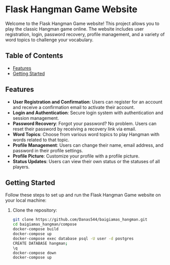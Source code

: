 # Flask Hangman Game Website

Welcome to the Flask Hangman Game website! This project allows you to play the classic Hangman game online. The website includes user registration, login, password recovery, profile management, and a variety of word topics to challenge your vocabulary.

## Table of Contents

- [Features](#features)
- [Getting Started](#getting-started)

## Features

- **User Registration and Confirmation**: Users can register for an account and receive a confirmation email to activate their account.
- **Login and Authentication**: Secure login system with authentication and session management.
- **Password Recovery**: Forgot your password? No problem. Users can reset their password by receiving a recovery link via email.
- **Word Topics**: Choose from various word topics to play Hangman with words related to that topic.
- **Profile Management**: Users can change their name, email address, and password in their profile settings.
- **Profile Picture**: Customize your profile with a profile picture.
- **Status Updates**: Users can view their own status or the statuses of all players.

## Getting Started

Follow these steps to set up and run the Flask Hangman Game website on your local machine:

1. Clone the repository:
   ```bash
   git clone https://github.com/Danas544/baigiamas_hangman.git
   cd baigiamas_hangman/compose
   docker-compose build
   docker-compose up
   docker-compose exec database psql -U user -d postgres
   CREATE DATABASE hangman;
   \q
   docker-compose down
   docker-compose up




